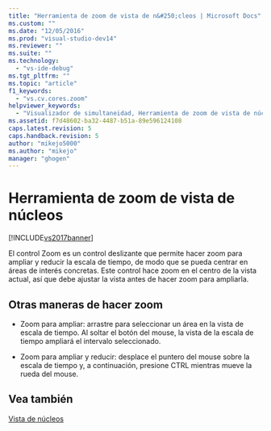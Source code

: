 ```yaml
---
title: "Herramienta de zoom de vista de n&#250;cleos | Microsoft Docs"
ms.custom: ""
ms.date: "12/05/2016"
ms.prod: "visual-studio-dev14"
ms.reviewer: ""
ms.suite: ""
ms.technology: 
  - "vs-ide-debug"
ms.tgt_pltfrm: ""
ms.topic: "article"
f1_keywords: 
  - "vs.cv.cores.zoom"
helpviewer_keywords: 
  - "Visualizador de simultaneidad, Herramienta de zoom de vista de núcleos"
ms.assetid: f7d48602-ba32-4487-b51a-89e596124108
caps.latest.revision: 5
caps.handback.revision: 5
author: "mikejo5000"
ms.author: "mikejo"
manager: "ghogen"
---
```

# Herramienta de zoom de vista de n&#250;cleos
[!INCLUDE[vs2017banner](../code-quality/includes/vs2017banner.md)]

El control Zoom es un control deslizante que permite hacer zoom para ampliar y reducir la escala de tiempo, de modo que se pueda centrar en áreas de interés concretas.  Este control hace zoom en el centro de la vista actual, así que debe ajustar la vista antes de hacer zoom para ampliarla.  
  
## Otras maneras de hacer zoom  
  
-   Zoom para ampliar: arrastre para seleccionar un área en la vista de escala de tiempo.  Al soltar el botón del mouse, la vista de la escala de tiempo ampliará el intervalo seleccionado.  
  
-   Zoom para ampliar y reducir: desplace el puntero del mouse sobre la escala de tiempo y, a continuación, presione CTRL mientras mueve la rueda del mouse.  
  
## Vea también  
 [Vista de núcleos](../profiling/cores-view.md)